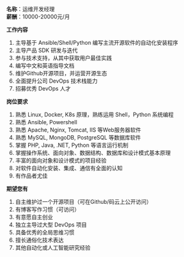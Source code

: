 **名称**：运维开发经理  
**薪酬**：10000-20000元/月  

**工作内容**

1. 主导基于 Ansible/Shell/Python 编写主流开源软件的自动化安装程序
2. 主导产品 SDK 研发与迭代
3. 参与技术支持，从其中获取用户最佳实践
4. 编写中文和英语指导文档
5. 维护Github开源项目，并运营开源生态
6. 全面提升公司 DevOps 技术栈能力
7. 招募优秀 DevOps 人才

**岗位要求**

1. 熟悉 Linux, Docker, K8s 原理，熟练运用 Shell，Python 系统编程
2. 熟悉 Ansible, Powershell
3. 熟悉 Apache, Nginx, Tomcat, IIS 等Web服务器软件
4. 熟悉 MySQL, MongoDB, PostgreSQL 等数据库软件
5. 掌握 PHP, Java, .NET, Python 等语言运行机制
6. 掌握操作系统、面向对象、数据结构、数据库和设计模式基本原理
7. 丰富的面向对象和设计模式的项目经验
8. 对软件自动化安装、集成、通信有全面的认知
9. 有作品者尤佳

**期望您有**

1. 自主维护过一个开源项目（可在Github/码云上公开访问）
2. 有博客写作习惯（可访问）
3. 有意愿自主创业
4. 独立主导过大型 DevOps 项目
5. 具备优秀的全局思维习惯
6. 擅长通俗化技术表达
7. 其他自动化或人工智能研究经验